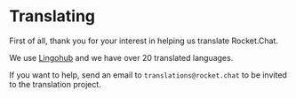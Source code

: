 # Translating

First of all, thank you for your interest in helping us translate Rocket.Chat.

We use [Lingohub](https://translate.lingohub.com/rocketchat/dashboard) and we have over 20 translated languages.

If you want to help, send an email to `translations@rocket.chat` to be invited to the translation project.

